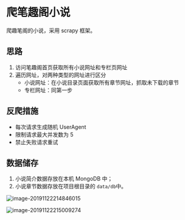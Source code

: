 # 爬笔趣阁小说

爬趣笔阁的小说，采用 scrapy 框架。

## 思路

1. 访问笔趣阁首页获取所有小说网址和专栏页网址
2. 遍历网址，对两种类型的网址进行区分
    - 小说网址：在小说目录页面获取所有章节网址，抓取未下载的章节
    - 专栏网址：同第一步

## 反爬措施

- 每次请求生成随机 UserAgent
- 限制请求最大并发数为 5
- 禁止失败请求重试

## 数据储存

1. 小说简介数据存放在本机 MongoDB 中；
2. 小说章节数据存放在项目根目录的 `data/db`中。

![image-20191122214846015](https://klause-blog-pictures.oss-cn-shanghai.aliyuncs.com/2019-11-22-134846.png)

![image-20191122215009274](https://klause-blog-pictures.oss-cn-shanghai.aliyuncs.com/2019-11-22-135009.png)



